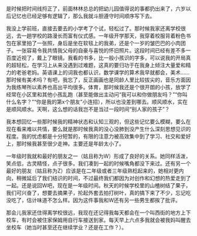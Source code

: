是时候把时间线捋正了，前面林林总总的把幼儿园值得说的事都扔出来了，六岁以后记忆也已经足够有逻辑了，那么我就斗胆遵守时间顺序写下去。

我没上学前班，直接去要去的小学考了个试，轻松过了。那时候我家还离学校很远，去一趟学校的路漫长而富有仪式感。一年级开学那天，我穿着校服背着粉色书包在家里拍了一张照，身后是坐在软毯上的我弟，还是个一岁的皱巴巴的小肉团子。一张容易令我共情我父母的自豪与喜悦的怀旧照片。这段时间已经有差不多一百度近视了，戴上了眼镜。我看的书多，比一般小孩识的字多，可以说我的开局真的超轻松，在学习上从来没遇到过难题，这真的要归功于在我身上倾注大量爱和精力的老爸老妈。英语课上的词我也都认识，数学课学的算术我早就都会，美术……那时候有美术吗？有吧，我忘了，反正画画也是同龄人里比较拔尖的，音乐方面因为我练琴所以素养也高出平均很多。体育，那时候我还是个很开朗的小孩，放学了经常在小区里和其他小孩乱跑（甚至能做出主动问“我可以和你做朋友吗？”“你叫什么名字？”“你是我的第x个朋友”小连招），所以也没差到哪去。顺风顺水，实在是顺风顺水。天啊，这么想的话我岂不是当过一段时间“别人家的孩子”？

我本想回忆一些那时候我的精神状态和认知三观的，但这些记忆要么模糊，要么在现在看来难以共情，要么就是那时候我真的没心没肺到没产生什么深刻思想见识的程度。我的忧虑都是十分短暂的，有限的注意力被高效集中到了学习、社交和爱好上，那时候我甚至很少走神。主要还是年龄太小了。

一年级时我就和最好的朋友之一（姑且称为W）形成了良好的关系。她同样活泼，笑点低，古灵精怪，点子很多。我们凑到一起的时候嘴角都没下来过。还有另一个最好的朋友（姑且称为Z）应该是在二年级或者三年级熟稔起来的，她相对更内向，稍微延后了我们结识的时间，不过最终我们都因为对创作和幻想的热爱走到了一起。还是说回W吧，现在是一年级时间。秋天的时候学校里的山楂树结了果子，我们可兴奋了，想要去摘果子，抡起外套去拍打树叶，真的搞下来了不少，忘记吃没吃了，估计味道不怎么样。因为这件事我和W还有另一些男生都挨了批评。

那会儿我家还住得离学校很远，我现在还记得我每天都会在一个叫西街的地方上下校车，有时会被住家保姆用自行车接送到家。每天早上六点多我就会被我妈叫醒去坐校车（她当时甚至还在继续学业？还是在工作？）。